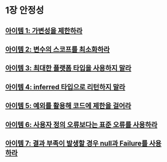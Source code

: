 # 1장 안정성
## [아이템 1: 가변성을 제한하라](./items/아이템%2001%20가변성을%20제한하라.md)
## [아이템 2: 변수의 스코프를 최소화하라](./items/아이템%2002%20변수의%20스코프를%20최소화하라.md)
## [아이템 3: 최대한 플랫폼 타입을 사용하지 말라](./items/아이템%2003%20최대한%20플랫폼%20타입을%20사용하지%20말라.md)
## [아이템 4: inferred 타입으로 리턴하지 말라](./items/아이템%2004%20inferred%20타입으로%20리턴하지%20말라.md)
## [아이템 5: 예외를 활용해 코드에 제한을 걸어라](./items/아이템%2005%20예외를%20활용해%20코드에%20제한을%20걸어라.md)
## [아이템 6: 사용자 정의 오류보다는 표준 오류를 사용하라](./items/%EC%95%84%EC%9D%B4%ED%85%9C%2006%20%EC%82%AC%EC%9A%A9%EC%9E%90%20%EC%A0%95%EC%9D%98%20%EC%98%A4%EB%A5%98%EB%B3%B4%EB%8B%A4%EB%8A%94%20%ED%91%9C%EC%A4%80%20%EC%98%A4%EB%A5%98%EB%A5%BC%20%EC%82%AC%EC%9A%A9%ED%95%98%EB%9D%BC.md)
## [아이템 7: 결과 부족이 발생할 경우 null과 Failure를 사용하라](./items/아이템%2007%20결과%20부족이%20발생할%20경우%20null과%20Failure를%20사용하라.md)